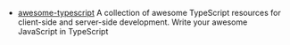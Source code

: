 * [awesome-typescript](https://github.com/dzharii/awesome-typescript) A collection of awesome TypeScript resources for client-side and server-side development. Write your awesome JavaScript in TypeScript




